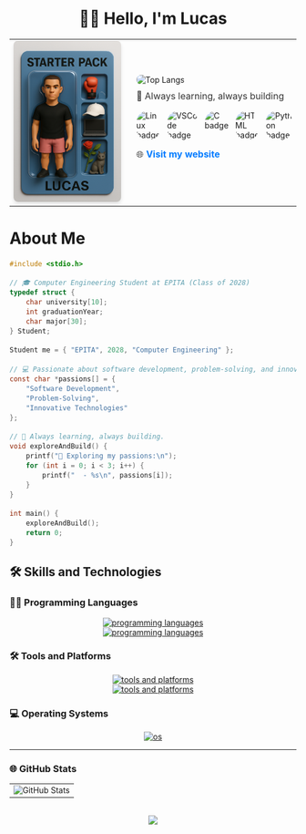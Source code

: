 
<h1 align="center">
  👨‍💻 Hello, I'm Lucas
</h1>

<table align="center" width="80%" cellpadding="10" cellspacing="0" style="border-collapse: collapse; border: none; border-spacing: 0;">
  <tr>
    <td align="center" width="200" style="border: none; border-style: none;">
      <img src="./source/starterpack.png" width="200" alt="Starter Pack" style="border-radius: 8px; box-shadow: 0 4px 6px rgba(0, 0, 0, 0.1);">
    </td>
    <td style="text-align: left; padding-left: 20px; border: none; border-style: none;">
      <img src="https://github-readme-stats.vercel.app/api/top-langs/?username=lucasbnrd05&layout=compact&theme=light&count=10" alt="Top Langs" style="max-width: 100%; border-radius: 8px;">
      <p style="font-size: 16px; color: #333; margin-top: 10px;">🚀 Always learning, always building</p>
      <div style="display: flex; justify-content: flex-start; gap: 12px; margin-top: 10px;">
        <img src="https://img.shields.io/badge/OS-Linux-informational?style=flat&logo=linux" alt="Linux badge" style="border-radius: 20px;">
        <img src="https://img.shields.io/badge/Editor-VSCode-blue?style=flat&logo=visualstudiocode" alt="VSCode badge" style="border-radius: 20px;">
        <img src="https://img.shields.io/badge/Language-C-informational?style=flat&logo=c" alt="C badge" style="border-radius: 20px;">
        <img src="https://img.shields.io/badge/Language-HTML-informational?style=flat&logo=html" alt="HTML badge" style="border-radius: 20px;">
        <img src="https://img.shields.io/badge/Language-Python-informational?style=flat&logo=python" alt="Python badge" style="border-radius: 20px;">
      </div>
      <p style="margin-top: 15px; font-size: 16px; color: #333;">
        🌐 <a href="https://lucasbnrd05.github.io/html/index.html" target="_blank" style="color: #007bff; text-decoration: none; font-weight: bold;">Visit my website</a>
      </p>
    </td>
  </tr>
</table>



# About Me

```c
#include <stdio.h>

// 🎓 Computer Engineering Student at EPITA (Class of 2028)
typedef struct {
    char university[10];
    int graduationYear;
    char major[30];
} Student;

Student me = { "EPITA", 2028, "Computer Engineering" };

// 💻 Passionate about software development, problem-solving, and innovative technologies.
const char *passions[] = {
    "Software Development",
    "Problem-Solving",
    "Innovative Technologies"
};

// 🚀 Always learning, always building.
void exploreAndBuild() {
    printf("🚀 Exploring my passions:\n");
    for (int i = 0; i < 3; i++) {
        printf("  - %s\n", passions[i]);
    }
}

int main() {
    exploreAndBuild();
    return 0;
}
```

## 🛠️ Skills and Technologies

### 👨‍💻 Programming Languages
<div align="center">
  <a href="https://skillicons.dev/icons?i=python,c,cpp,cs,html,css,js">
    <img src="https://skillicons.dev/icons?i=python,c,cpp,cs,html,css,js" alt="programming languages">
  </a>
  <br>
  <a href="https://skillicons.dev/icons?i=java,latex,ocaml,md,kotlin,bash">
    <img src="https://skillicons.dev/icons?i=java,latex,ocaml,md,kotlin,bash" alt="programming languages">
  </a>
</div>

### 🛠️ Tools and Platforms
<div align="center">
  <a href="https://skillicons.dev/icons?i=git,gitlab,github,vscode,rider,vim">
    <img src="https://skillicons.dev/icons?i=git,gitlab,github,vscode,rider,vim" alt="tools and platforms">
  </a>
  <br>
  <a href="https://skillicons.dev/icons?i=raspberrypi,obsidian,godot,figma,emacs">
    <img src="https://skillicons.dev/icons?i=raspberrypi,obsidian,godot,figma,emacs" alt="tools and platforms">
  </a>
</div>

### 💻 Operating Systems
<div align="center">
  <a href="https://skillicons.dev/icons?i=windows,linux,ubuntu,nix,kali">
    <img src="https://skillicons.dev/icons?i=windows,linux,ubuntu,nix,kali" alt="os">
  </a>
</div>

---

### 🌐 GitHub Stats

<div align="center">
  <table>
    <tr>
      <td>
        <img src="https://github-readme-stats.vercel.app/api?username=lucasbnrd05&show_icons=true&theme=light" alt="GitHub Stats">
      </td>
    </tr>
  </table>

  <br>

</div>

<div align="center">
  <img src="https://media.giphy.com/media/iIqmM5tTjmpOB9mpbn/giphy.gif" width="600">
</div>
